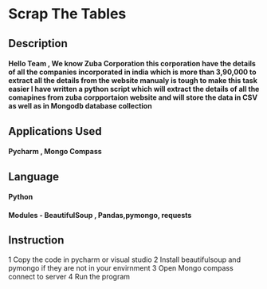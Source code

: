 # Scrap The Tables
## Description 
#### Hello Team , We know Zuba Corporation this corporation have the details of all the companies incorporated in india which is more than 3,90,000 to extract all the details from the website manualy is tough to make this task easier I have written a python script which will extract the details of all the comapines from zuba corpportaion website and will store the data in CSV as well as in Mongodb database collection 
## Applications Used 
#### Pycharm , Mongo Compass 
## Language 
#### Python 
#### Modules - BeautifulSoup , Pandas,pymongo, requests
## Instruction 
1 Copy the code in pycharm or visual studio 
2 Install beautifulsoup and pymongo if they are not in your envirnment
3 Open Mongo compass connect to server 
4 Run the program 

